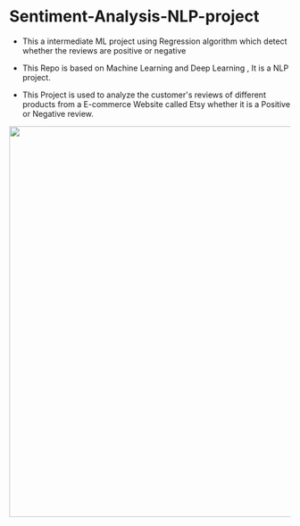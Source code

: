 # Sentiment-Analysis-NLP-project
- This a intermediate ML project using Regression algorithm which detect whether the reviews are positive or negative


- This Repo is based on Machine Learning and Deep Learning , It is a NLP project.


- This Project is used to analyze the customer's reviews of different products from a E-commerce Website called Etsy whether it is a Positive or Negative review.


<p align="center">
  <img width="600" height="700" src="https://github.com/nithinkrish-25/Sentiment-Analysis-NLP-project/blob/main/project%20screenshots/wordCloud.png?raw=true">
</p>
